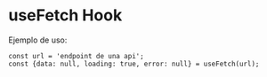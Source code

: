 # useFetch Hook

Ejemplo de uso:
```
const url = 'endpoint de una api';
const {data: null, loading: true, error: null} = useFetch(url);
```